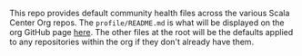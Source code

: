This repo provides default community health files across the various Scala
Center Org repos. The `profile/README.md` is what will be displayed on the org
GitHub page [here](https://github.com/scalacenter). The other files at the root
will be the defaults applied to any repositories within the org if they don't
already have them.
